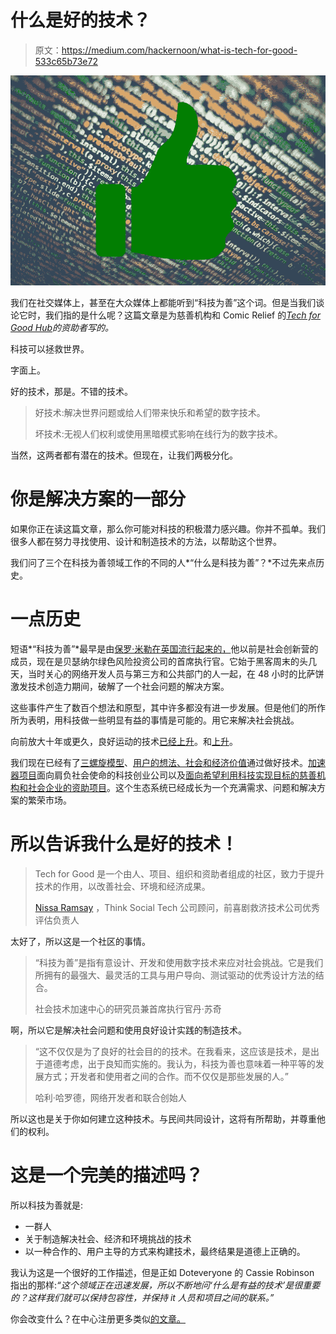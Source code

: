 # 什么是好的技术？

> 原文：<https://medium.com/hackernoon/what-is-tech-for-good-533c65b73e72>

![](img/fd0477f326d95dafb030b3367e0e783a.png)

我们在社交媒体上，甚至在大众媒体上都能听到“科技为善”这个词。但是当我们谈论它时，我们指的是什么呢？这篇文章是为慈善机构和 Comic Relief 的[*Tech for Good Hub*](https://techforgoodhub.co.uk/tech-for-good)*的资助者写的。*

科技可以拯救世界。

字面上。

好的技术，那是。不错的技术。

> 好技术:解决世界问题或给人们带来快乐和希望的数字技术。
> 
> 坏技术:无视人们权利或使用黑暗模式影响在线行为的数字技术。

当然，这两者都有潜在的技术。但现在，让我们两极分化。

# 你是解决方案的一部分

如果你正在读这篇文章，那么你可能对科技的积极潜力感兴趣。你并不孤单。我们很多人都在努力寻找使用、设计和制造技术的方法，以帮助这个世界。

我们问了三个在科技为善领域工作的不同的人*“什么是科技为善”？*不过先来点历史。

# 一点历史

短语*“科技为善”*最早是由[保罗·米勒在英国流行起来的，](https://twitter.com/rellimluap)他以前是社会创新营的成员，现在是贝瑟纳尔绿色风险投资公司的首席执行官。它始于黑客周末的头几天，当时关心的网络开发人员与第三方和公共部门的人一起，在 48 小时的比萨饼激发技术创造力期间，破解了一个社会问题的解决方案。

这些事件产生了数百个想法和原型，其中许多都没有进一步发展。但是他们的所作所为表明，用科技做一些明显有益的事情是可能的。用它来解决社会挑战。

向前放大十年或更久，良好运动的技术[已经上升](https://benrmatthews.com/tech-for-good-rise-movement/)。和[上升](https://www.ft.com/content/6dc79e0e-8db1-11e7-9580-c651950d3672)。

我们现在已经有了[三螺旋模型](https://www.nominettrust.org.uk/wp-content/uploads/2017/10/Nominet-Trust-Triple-Helix-Overview-Paper.pdf)、[用户的想法、社会和经济价值](http://progressively.org.uk/content/uploads/2017/10/2017_007_SHF_Social-Model-Microsite_Downloadable-document.pdf)通过做好技术。[加速器项目](https://www.standard.co.uk/tech/tech-for-good-bethnal-green-ventures-paul-miller-a3794666.html)面向肩负社会使命的科技创业公司以及[面向希望利用科技实现目标的慈善机构和社会企业的资助项目](/funding)。这个生态系统已经成长为一个充满需求、问题和解决方案的繁荣市场。

# 所以告诉我什么是好的技术！

> Tech for Good 是一个由人、项目、组织和资助者组成的社区，致力于提升技术的作用，以改善社会、环境和经济成果。
> 
> [Nissa Ramsay](http://www.thinksocialtech.org) ，Think Social Tech 公司顾问，前喜剧救济技术公司优秀评估负责人

太好了，所以这是一个社区的事情。

> “科技为善”是指有意设计、开发和使用数字技术来应对社会挑战。它是我们所拥有的最强大、最灵活的工具与用户导向、测试驱动的优秀设计方法的结合。
> 
> 社会技术加速中心的研究员兼首席执行官丹·苏奇

啊，所以它是解决社会问题和使用良好设计实践的制造技术。

> “这不仅仅是为了良好的社会目的的技术。在我看来，这应该是技术，是出于道德考虑，出于良知而实施的。我认为，科技为善也意味着一种平等的发展方式；开发者和使用者之间的合作。而不仅仅是那些发展的人。”
> 
> 哈利·哈罗德，网络开发者和联合创始人

所以这也是关于你如何建立这种技术。与民间共同设计，这将有所帮助，并尊重他们的权利。

# 这是一个完美的描述吗？

所以科技为善就是:

*   一群人
*   关于制造解决社会、经济和环境挑战的技术
*   以一种合作的、用户主导的方式来构建技术，最终结果是道德上正确的。

我认为这是一个很好的工作描述，但是正如 Doteveryone 的 Cassie Robinson 指出的那样:*“这个领域正在迅速发展，所以不断地问‘什么是有益的技术’是很重要的？这样我们就可以保持包容性，并保持 it 人员和项目之间的联系。”*

你会改变什么？在中心注册更多类似[的文章。](https://techforgoodhub.co.uk/join-us-in-tech-for-goodness)